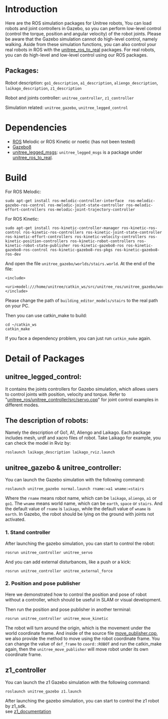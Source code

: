 # Introduction
Here are the ROS simulation packages for Unitree robots, You can load robots and joint controllers in Gazebo, so you can perform low-level control (control the torque, position and angular velocity) of the robot joints. Please be aware that the Gazebo simulation cannot do high-level control, namely walking. Aside from these simulation functions, you can also control your real robots in ROS with the [unitree_ros_to_real](https://github.com/unitreerobotics/unitree_ros_to_real) packages. For real robots, you can do high-level and low-level control using our ROS packages.

## Packages:
Robot description: `go1_description`, `a1_description`, `aliengo_description`, `laikago_description`, `z1_description`

Robot and joints controller: `unitree_controller`, `z1_controller`

Simulation related: `unitree_gazebo`, `unitree_legged_control`

# Dependencies
* [ROS](https://www.ros.org/) Melodic or ROS Kinetic or noetic (has not been tested)
* [Gazebo8](http://gazebosim.org/)
* [unitree_legged_msgs](https://github.com/unitreerobotics/unitree_ros_to_real): `unitree_legged_msgs` is a package under [unitree_ros_to_real](https://github.com/unitreerobotics/unitree_ros_to_real).
# Build
<!-- If you would like to fully compile the `unitree_ros`, please run the following command to install relative packages. -->
 
For ROS Melodic:
```
sudo apt-get install ros-melodic-controller-interface  ros-melodic-gazebo-ros-control ros-melodic-joint-state-controller ros-melodic-effort-controllers ros-melodic-joint-trajectory-controller
```
For ROS Kinetic:
```
sudo apt-get install ros-kinetic-controller-manager ros-kinetic-ros-control ros-kinetic-ros-controllers ros-kinetic-joint-state-controller ros-kinetic-effort-controllers ros-kinetic-velocity-controllers ros-kinetic-position-controllers ros-kinetic-robot-controllers ros-kinetic-robot-state-publisher ros-kinetic-gazebo8-ros ros-kinetic-gazebo8-ros-control ros-kinetic-gazebo8-ros-pkgs ros-kinetic-gazebo8-ros-dev
```

And open the file `unitree_gazebo/worlds/stairs.world`. At the end of the file:
```
<include>
    <uri>model:///home/unitree/catkin_ws/src/unitree_ros/unitree_gazebo/worlds/building_editor_models/stairs</uri>
</include>
```
Please change the path of `building_editor_models/stairs` to the real path on your PC.

Then you can use catkin_make to build:
```
cd ~/catkin_ws
catkin_make
```

If you face a dependency problem, you can just run `catkin_make` again.

# Detail of Packages
## unitree_legged_control:
It contains the joints controllers for Gazebo simulation, which allows users to control joints with position, velocity and torque. Refer to "[unitree_ros/unitree_controller/src/servo.cpp](https://github.com/unitreerobotics/unitree_ros/blob/master/unitree_controller/src/servo.cpp)" for joint control examples in different modes.

## The description of robots:
Namely the description of Go1, A1, Aliengo and Laikago. Each package includes mesh, urdf and xacro files of robot. Take Laikago for example, you can check the model in Rviz by:
```
roslaunch laikago_description laikago_rviz.launch
```

## unitree_gazebo & unitree_controller:
You can launch the Gazebo simulation with the following command:
```
roslaunch unitree_gazebo normal.launch rname:=a1 wname:=stairs
```
Where the `rname` means robot name, which can be `laikago`, `aliengo`, `a1` or `go1`. The `wname` means world name, which can be `earth`, `space` or `stairs`. And the default value of `rname` is `laikago`, while the default value of `wname` is `earth`. In Gazebo, the robot should be lying on the ground with joints not activated.

### 1. Stand controller
After launching the gazebo simulation, you can start to control the robot:
```
rosrun unitree_controller unitree_servo
```

And you can add external disturbances, like a push or a kick:
```
rosrun unitree_controller unitree_external_force
```
### 2. Position and pose publisher
Here we demonstrated how to control the position and pose of robot without a controller, which should be useful in SLAM or visual development.

Then run the position and pose publisher in another terminal:
```
rosrun unitree_controller unitree_move_kinetic
```
The robot will turn around the origin, which is the movement under the world coordinate frame. And inside of the source file [move_publisher.cpp](https://github.com/unitreerobotics/unitree_ros/blob/master/unitree_controller/src/move_publisher.cpp), we also provide the method to move using the robot coordinate frame. You can change the value of `def_frame` to `coord::ROBOT` and run the catkin_make again, then the `unitree_move_publisher` will move robot under its own coordinate frame.

## z1_controller

You can launch the z1 Gazebo simulation with the following command:

```
roslaunch unitree_gazebo z1.launch
```

After launching the gazebo simulation, you can start to control the z1 robot by z1_sdk.  
see [z1_documentation](https://dev-z1.unitree.com)